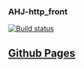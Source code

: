 ### AHJ-http_front

[![Build status](https://ci.appveyor.com/api/projects/status/ouo8ng96qgd07448?svg=true)](https://ci.appveyor.com/project/CoolPaK/ahj-http-front)

[Github Pages]()
---